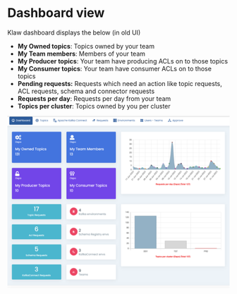 # Dashboard view

Klaw dashboard displays the below (in old UI)

- **My Owned topics**: Topics owned by your team
- **My Team members**: Members of your team
- **My Producer topics**: Your team have producing ACLs on to those topics
- **My Consumer topics**: Your team have consumer ACLs on to those topics
- **Pending requests:** Requests which need an action like topic requests, ACL requests, schema and connector requests
- **Requests per day**: Requests per day from your team
- **Topics per cluster**: Topics owned by you per cluster

![image](../../static/images/dashboard.png)
